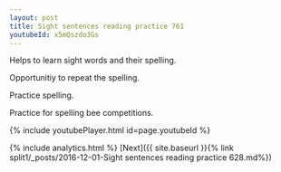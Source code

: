```yaml
---
layout: post
title: Sight sentences reading practice 761
youtubeId: x5mQszdo3Gs
---
```

 
 
Helps to learn sight words and their spelling.

Opportunitiy to repeat the spelling. 

Practice spelling. 
 
Practice for spelling bee competitions. 
 
{% include youtubePlayer.html id=page.youtubeId %}
 
 
{% include analytics.html %} 
[Next]({{ site.baseurl }}{% link  split1/_posts/2016-12-01-Sight sentences reading practice 628.md%})
 
